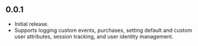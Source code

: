 ## 0.0.1

- Initial release.
- Supports logging custom events, purchases, setting default and custom user attributes, session tracking, and user identity management.
